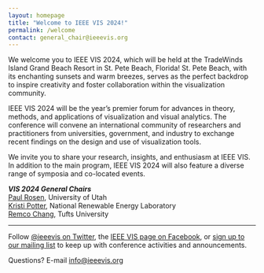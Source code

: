 ```yaml
---
layout: homepage
title: "Welcome to IEEE VIS 2024!"
permalink: /welcome
contact: general_chair@ieeevis.org
---
```


We welcome you to IEEE VIS 2024, which will be held at the TradeWinds Island Grand Beach Resort in St. Pete Beach, Florida! St. Pete Beach, with its enchanting sunsets and warm breezes, serves as the perfect backdrop to inspire creativity and foster collaboration within the visualization community.

IEEE VIS 2024 will be the year’s premier forum for advances in theory, methods, and applications of visualization and visual analytics. The conference will convene an international community of researchers and practitioners from universities, government, and industry to exchange recent findings on the design and use of visualization tools.

We invite you to share your research, insights, and enthusiasm at IEEE VIS. In addition to the main program, IEEE VIS 2024 will also feature a diverse range of symposia and co-located events.

***VIS 2024 General Chairs***<br/>
[Paul Rosen](https://www.sci.utah.edu/people/prosen.html), University of Utah<br/>
[Kristi Potter](https://www.nrel.gov/research/staff/kristi-potter.html), National Renewable Energy Laboratory<br/>
[Remco Chang](https://www.cs.tufts.edu/~remco/), Tufts University<br/>

----

Follow [@ieeevis on Twitter](https://twitter.com/ieeevis), the [IEEE VIS page on Facebook](https://www.facebook.com/ieeevis), or [sign up to our mailing list](https://ieeevis.us20.list-manage.com/subscribe?u=874d4e627b4758f4438963e98&id=6c036e3c40) to keep up with conference activities and announcements.

Questions? E-mail [info@ieeevis.org](mailto:info@ieeevis.org)

